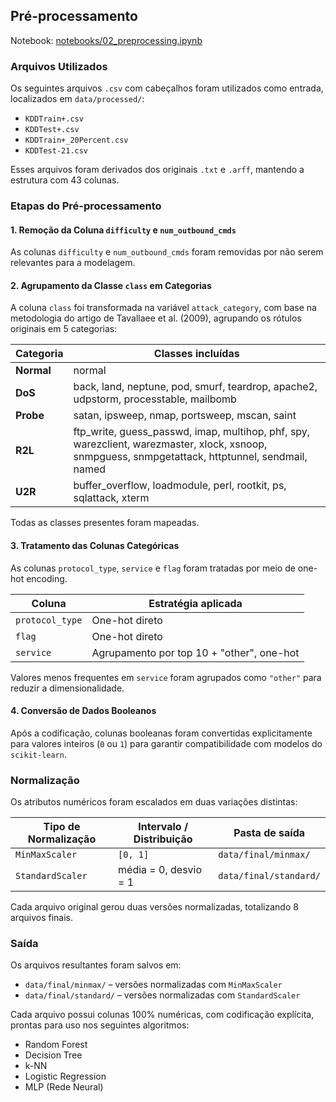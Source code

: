 ## Pré-processamento

Notebook: [notebooks/02_preprocessing.ipynb](../notebooks/02_preprocessing.ipynb)


### Arquivos Utilizados

Os seguintes arquivos `.csv` com cabeçalhos foram utilizados como entrada, localizados em `data/processed/`:

- `KDDTrain+.csv`
- `KDDTest+.csv`
- `KDDTrain+_20Percent.csv`
- `KDDTest-21.csv`

Esses arquivos foram derivados dos originais `.txt` e `.arff`, mantendo a estrutura com 43 colunas.

### Etapas do Pré-processamento

#### 1. Remoção da Coluna `difficulty` e `num_outbound_cmds`

As colunas `difficulty` e `num_outbound_cmds` foram removidas por não serem relevantes para a modelagem.


#### 2. Agrupamento da Classe `class` em Categorias

A coluna `class` foi transformada na variável `attack_category`, com base na metodologia do artigo de Tavallaee et al. (2009), agrupando os rótulos originais em 5 categorias:

| Categoria | Classes incluídas |
|-----------|------------------|
| **Normal** | normal |
| **DoS** | back, land, neptune, pod, smurf, teardrop, apache2, udpstorm, processtable, mailbomb |
| **Probe** | satan, ipsweep, nmap, portsweep, mscan, saint |
| **R2L** | ftp_write, guess_passwd, imap, multihop, phf, spy, warezclient, warezmaster, xlock, xsnoop, snmpguess, snmpgetattack, httptunnel, sendmail, named |
| **U2R** | buffer_overflow, loadmodule, perl, rootkit, ps, sqlattack, xterm |

Todas as classes presentes foram mapeadas.


#### 3. Tratamento das Colunas Categóricas

As colunas `protocol_type`, `service` e `flag` foram tratadas por meio de one-hot encoding.

| Coluna         | Estratégia aplicada                       |
|----------------|-------------------------------------------|
| `protocol_type`| One-hot direto                            |
| `flag`         | One-hot direto                            |
| `service`      | Agrupamento por top 10 + "other", one-hot |

Valores menos frequentes em `service` foram agrupados como `"other"` para reduzir a dimensionalidade.


#### 4. Conversão de Dados Booleanos

Após a codificação, colunas booleanas foram convertidas explicitamente para valores inteiros (`0` ou `1`) para garantir compatibilidade com modelos do `scikit-learn`.



### Normalização

Os atributos numéricos foram escalados em duas variações distintas:

| Tipo de Normalização | Intervalo / Distribuição    | Pasta de saída                     |
|----------------------|------------------------------|------------------------------------|
| `MinMaxScaler`       | `[0, 1]`                     | `data/final/minmax/`               |
| `StandardScaler`     | média = 0, desvio = 1        | `data/final/standard/`             |

Cada arquivo original gerou duas versões normalizadas, totalizando 8 arquivos finais.


### Saída

Os arquivos resultantes foram salvos em:

- `data/final/minmax/` – versões normalizadas com `MinMaxScaler`
- `data/final/standard/` – versões normalizadas com `StandardScaler`

Cada arquivo possui colunas 100% numéricas, com codificação explícita, prontas para uso nos seguintes algoritmos:

- Random Forest
- Decision Tree
- k-NN
- Logistic Regression
- MLP (Rede Neural)

